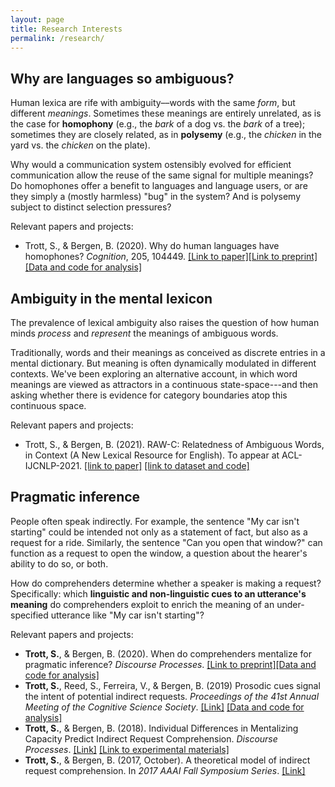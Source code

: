 ```yaml
---
layout: page
title: Research Interests
permalink: /research/
---
```



## Why are languages so ambiguous?

Human lexica are rife with ambiguity––words with the same *form*, but different *meanings*. Sometimes these meanings are entirely unrelated, as is the case for **homophony** (e.g., the *bark* of a dog vs. the *bark* of a tree); sometimes they are closely related, as in **polysemy** (e.g., the *chicken* in the yard vs. the *chicken* on the plate).

Why would a communication system ostensibly evolved for efficient communication allow the reuse of the same signal for multiple meanings? Do homophones offer a benefit to languages and language users, or are they simply a (mostly harmless) "bug" in the system? And is polysemy subject to distinct selection pressures?

Relevant papers and projects:  

- Trott, S., & Bergen, B. (2020). Why do human languages have homophones? *Cognition*, 205, 104449. [[Link to paper]](http://www.cogsci.ucsd.edu/~bkbergen/papers/trott_bergen_2020.pdf)[[Link to preprint]](https://psyarxiv.com/yrjfc/)[[Data and code for analysis]](https://github.com/seantrott/homophone_simulations) 

## Ambiguity in the mental lexicon

The prevalence of lexical ambiguity also raises the question of how human minds *process* and *represent* the meanings of ambiguous words.

Traditionally, words and their meanings as conceived as discrete entries in a mental dictionary. But meaning is often dynamically modulated in different contexts. We've been exploring an alternative account, in which word meanings are viewed as attractors in a continuous state-space---and then asking whether there is evidence for category boundaries atop this continuous space.

Relevant papers and projects:

- Trott, S., & Bergen, B. (2021). RAW-C: Relatedness of Ambiguous Words, in Context (A New Lexical Resource for English). To appear at ACL-IJCNLP-2021. [[link to paper]](https://arxiv.org/abs/2105.13266) [[link to dataset and code]](https://github.com/seantrott/raw-c) 



## Pragmatic inference

People often speak indirectly. For example, the sentence "My car isn't starting" could be intended not only as a statement of fact, but also as a request for a ride. Similarly, the sentence "Can you open that window?" can function as a request to open the window, a question about the hearer's ability to do so, or both. 

How do comprehenders determine whether a speaker is making a request? Specifically: which **linguistic and non-linguistic cues to an utterance's meaning** do comprehenders exploit to enrich the meaning of an under-specified utterance like "My car isn't starting"? 


Relevant papers and projects:

- **Trott, S.**, & Bergen, B. (2020). When do comprehenders mentalize for pragmatic inference? *Discourse Processes*. [[Link to preprint]](https://psyarxiv.com/v5hbs/)[[Data and code for analysis]](https://github.com/seantrott/trott_bergen_mentalizing_paper2)  
- **Trott, S.**, Reed, S., Ferreira, V., & Bergen, B. (2019) Prosodic cues signal the intent of potential indirect requests. *Proceedings of the 41st Annual Meeting of the Cognitive Science Society*. [[Link]](http://mindmodeling.org/cogsci2019/papers/0210/0210.pdf) [[Data and code for analysis]](https://github.com/seantrott/prosody_indirect_requests)  
- **Trott, S.**, & Bergen, B. (2018). Individual Differences in Mentalizing Capacity Predict Indirect Request Comprehension. *Discourse Processes*. [[Link]](https://www.tandfonline.com/doi/pdf/10.1080/0163853X.2018.1548219) [[Link to experimental materials]](https://github.com/seantrott/mentalizing_experimental_materials)  
- **Trott, S.**, & Bergen, B. (2017, October). A theoretical model of indirect request comprehension. In *2017 AAAI Fall Symposium Series*. [[Link]](https://www.aaai.org/ocs/index.php/FSS/FSS17/paper/viewFile/16026/15301)  



